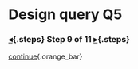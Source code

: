 <div class="top">

# Design query Q5
### [◂](command:katapod.loadPage?step8){.steps} Step 9 of 11 [▸](command:katapod.loadPage?step10){.steps}
</div>



[continue](command:katapod.loadPage?step10){.orange_bar}
